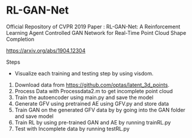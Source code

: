 # RL-GAN-Net
Official Repository of CVPR 2019 Paper : RL-GAN-Net: A Reinforcement Learning Agent Controlled GAN Network for Real-Time Point Cloud Shape Completion


https://arxiv.org/abs/1904.12304



Steps
* Visualize each training and testing step by using visdom.

1. Download data from https://github.com/optas/latent_3d_points.
2. Process Data with Processdata2.m to get incomplete point cloud
3. Train the autoencoder using main.py and save the model
4. Generate GFV  using pretrained AE using GFV.py and store data
5. Train GAN on the generated GFV data by by going into the GAN folder and save model
6. Train RL by using pre-trained GAN and AE by running trainRL.py
7. Test with Incomplete data by running testRL.py



